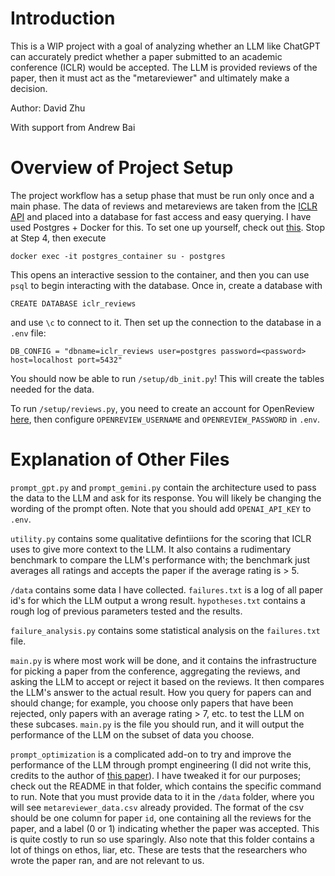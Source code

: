 # Introduction

This is a WIP project with a goal of analyzing whether an LLM like ChatGPT can accurately predict whether a paper submitted to an academic conference (ICLR) would be accepted. The LLM is provided reviews of the paper, then it must act as the "metareviewer" and ultimately make a decision.

Author: David Zhu

With support from Andrew Bai

# Overview of Project Setup

The project workflow has a setup phase that must be run only once and a main phase. The data of reviews and metareviews are taken from the [ICLR API](https://docs.openreview.net/) and placed into a database for fast access and easy querying. I have used Postgres + Docker for this. To set one up yourself, check out [this](https://www.dbvis.com/thetable/how-to-set-up-postgres-using-docker/). Stop at Step 4, then execute 

`docker exec -it postgres_container su - postgres`

 This opens an interactive session to the container, and then you can use `psql` to begin interacting with the database. Once in, create a database with 

 `CREATE DATABASE iclr_reviews`

 and use `\c` to connect to it. Then set up the connection to the database in a `.env` file: 

 `DB_CONFIG = "dbname=iclr_reviews user=postgres password=<password> host=localhost port=5432"`

 You should now be able to run `/setup/db_init.py`! This will create the tables needed for the data.

 To run `/setup/reviews.py`, you need to create an account for OpenReview [here](https://docs.openreview.net/getting-started/creating-an-openreview-profile/signing-up-for-openreview), then configure `OPENREVIEW_USERNAME` and `OPENREVIEW_PASSWORD` in `.env`.

 # Explanation of Other Files
 `prompt_gpt.py` and `prompt_gemini.py` contain the architecture used to pass the data to the LLM and ask for its response. You will likely be changing the wording of the prompt often. Note that you should add `OPENAI_API_KEY` to `.env`. 

 `utility.py` contains some qualitative defintiions for the scoring that ICLR uses to give more context to the LLM. It also contains a rudimentary benchmark to compare the LLM's performance with; the benchmark just averages all ratings and accepts the paper if the average rating is > 5. 

 `/data` contains some data I have collected. `failures.txt` is a log of all paper id's for which the LLM output a wrong result. `hypotheses.txt` contains a rough log of previous parameters tested and the results.

 `failure_analysis.py` contains some statistical analysis on the `failures.txt` file. 

 `main.py` is where most work will be done, and it contains the infrastructure for picking a paper from the conference, aggregating the reviews, and asking the LLM to accept or reject it based on the reviews. It then compares the LLM's answer to the actual result. How you query for papers can and should change; for example, you choose only papers that have been rejected, only papers with an average rating > 7, etc. to test the LLM on these subcases. `main.py` is the file you should run, and it will output the performance of the LLM on the subset of data you choose. 

 `prompt_optimization` is a complicated add-on to try and improve the performance of the LLM through prompt engineering (I did not write this, credits to the author of [this paper](https://arxiv.org/abs/2305.03495)). I have tweaked it for our purposes; check out the README in that folder, which contains the specific command to run. Note that you must provide data to it in the `/data` folder, where you will see `metareviewer_data.csv` already provided. The format of the csv should be one column for paper `id`, one containing all the reviews for the paper, and a label (0 or 1) indicating whether the paper was accepted. This is quite costly to run so use sparingly. Also note that this folder contains a lot of things on ethos, liar, etc. These are tests that the researchers who wrote the paper ran, and are not relevant to us. 